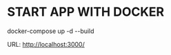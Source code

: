 # START APP WITH DOCKER
docker-compose up -d --build

URL: [http://localhost:3000/](http://localhost:3000/)
